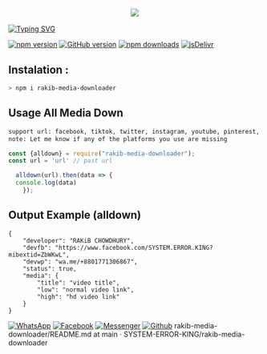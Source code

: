 <h3 align="center">
  
  <p align="center"><img src="https://img.shields.io/badge/WELCOME TO -RAKIB MEDIA DOWNLOADER-green?colorA=%23ff0000&colorB=%23017e40&style=flat-square">
    
</h3>

[![Typing SVG](https://readme-typing-svg.herokuapp.com?font=Neuton&size=25&color=30FF40&background=000000&center=true&vCenter=true&width=360&height=60&lines=Hello+Worl+I'm+RAKIB-CHOWDHURY+Here+🥵;𝙸𝚃'𝚜+𝙽𝙾𝚃+𝙰+𝙹𝚄𝚂𝚃+𝙽𝙰𝙼𝙴+𝙱𝚁𝙾+😼;𝙸𝚃'𝚜+𝙰+𝙱𝚁𝙰𝙽𝙳+🔥;Respect+RAKIB-CHOWDHURY+🥀;Thanks+My+All+Friend+😙+😌)](https://git.io/typing-svg)

[![npm version](https://img.shields.io/npm/v/rakib-media-downloader.svg?style=flat-square)](https://www.npmjs.com/package/rakib-media-downloader)
[![GitHub version](https://img.shields.io/github/package-json/v/SYSTEM-ERROR-KING/rakib-media-downloader?label=github&style=flat-square)](https://github.com/SYSTEM-ERROR-KING/rakib-media-downloader)
[![npm downloads](https://img.shields.io/npm/dm/rakib-media-downloader.svg?style=flat-square)](https://www.npmjs.com/package/rakib-media-downloader)
[![jsDelivr](https://data.jsdelivr.com/v1/package/npm/rakib-media-downloader/badge)](https://www.jsdelivr.com/package/npm/rakib-media-downloader)

## Instalation :
```bash
> npm i rakib-media-downloader

```
## Usage All Media Down
```bash
support url: facebook, tiktok, twitter, instagram, youtube, pinterest, gdrive, capcut, likee, threads
note: Let me know if any of the platforms you use are missing
```
```js
const {alldown} = require("rakib-media-downloader");
const url = 'url' // past url

  alldown(url).then(data => {
  console.log(data)
    });
```
## Output Example (alldown)
```
{
    "developer": "RAKiB CHOWDHURY",
    "devfb": "https://www.facebook.com/SYSTEM.ERROR.KING?mibextid=ZbWKwL",
    "devwp": "wa.me/+8801771306867",
    "status": true,
    "media": {
        "title": "video title",
        "low": "normal video link",
        "high": "hd video link"
    }
}
```

[![WhatsApp](https://img.shields.io/badge/WhatsApp-green?style=for-the-badge&logo=whatsapp)](https://wa.me/+8801771306867)
[![Facebook](https://img.shields.io/badge/Facebook-green?style=for-the-badge&logo=facebook)](https://www.facebook.com/SYSTEM.ERROR.KING?mibextid=ZbWKwL)
[![Messenger](https://img.shields.io/badge/Chat-Messenger-blue?style=for-the-badge&logo=messenger)](https://m.me/100025013732141)
[![Github](https://img.shields.io/badge/Github-MrDarkYTgreen?style=for-the-badge&logo=github)](https://github.com/SYSTEM-ERROR-KING)
rakib-media-downloader/README.md at main · SYSTEM-ERROR-KING/rakib-media-downloader

